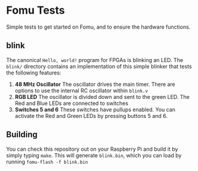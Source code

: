 # Fomu Tests
Simple tests to get started on Fomu, and to ensure the hardware functions.

## blink

The canonical `Hello, world!` program for FPGAs is blinking an LED.  The `blink/` directory contains an implementation of this simple blinker that tests the following features:

1. **48 MHz Oscillator** The oscillator drives the main timer.  There are options to use the internal RC oscillator within `blink.v`
1. **RGB LED** The oscillator is divided down and sent to the green LED.  The Red and Blue LEDs are connected to switches
1. **Switches 5 and 6** These switches have pullups enabled.  You can activate the Red and Green LEDs by pressing buttons 5 and 6.

## Building

You can check this repository out on your Raspberry Pi and build it by simply typing `make`.  This will generate `blink.bin`, which you can load by running `fomu-flash -f blink.bin`